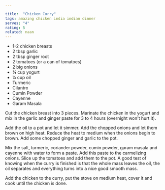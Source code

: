```yaml
---

title:  "Chicken Curry"
tags: amazing chicken india indian dinner
serves: "4"
rating: 5
related: naan
---
```

* 1-2 chicken breasts
* 2 tbsp garlic
* 2 tbsp ginger root
* 2 tomatoes (or a can of tomatoes)
* 2 big onions
* ¾ cup yogurt
* ¼ cup oil
* Turmeric
* Cilantro
* Cumin Powder
* Cayenne
* Garam Masala

Cut the chicken breast into 3 pieces. Marinate the chicken in the yogurt and mix in the garlic and ginger paste for 3 to 4 hours (overnight won't hurt it).

Add the oil to a pot and let it simmer. Add the chopped onions and let them brown on high heat. Reduce the heat to medium when the onions begin to brown. Add some chopped ginger and garlic to the pot.

Mix the salt, turmeric, coriander powder, cumin powder, garam masala and cayenne with water to form a paste. Add this paste to the carmelizing onions. Slice up the tomatoes and add them to the pot. A good test of knowing when the curry is finished is that the whole mass leaves the oil, the oil separates and everything turns into a nice good smooth mass.

Add the chicken to the curry, put the stove on medium heat, cover it and cook until the chicken is done.
